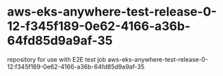 # aws-eks-anywhere-test-release-0-12-f345f189-0e62-4166-a36b-64fd85d9a9af-35
repository for use with E2E test job aws-eks-anywhere-test-release-0-12:f345f189-0e62-4166-a36b-64fd85d9a9af-35
